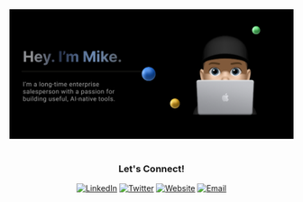 <div align="center">
  <img src="harehimself.png" alt="HareHimself Profile"/>
</div>


<br/>

<div align="center">

<h3>Let's Connect!</h3>

<a href="https://linkedin.com/in/mike-hare" target="_blank" rel="noopener noreferrer"><img src="https://img.shields.io/badge/LinkedIn-000000?style=for-the-badge&logo=linkedin&logoColor=white" alt="LinkedIn" height="42" /></a> <a href="https://twitter.com/harehimself" target="_blank" rel="noopener noreferrer"><img src="https://img.shields.io/badge/Twitter-000000?style=for-the-badge&logo=twitter&logoColor=white" alt="Twitter" height="42" /></a> <a href="https://mikehare.io" target="_blank" rel="noopener noreferrer"><img src="https://img.shields.io/badge/mikehare.io-000000?style=for-the-badge&logo=google-chrome&logoColor=white" alt="Website" height="42" /></a> <a href="mailto:mike@mikehare.io"><img src="https://img.shields.io/badge/Email-000000?style=for-the-badge&logo=gmail&logoColor=white" alt="Email" height="42" /></a>

</div>


